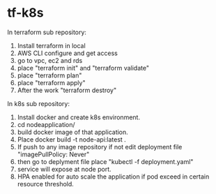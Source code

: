 # tf-k8s 

In terraform sub repository:
1. Install terraform in local
2. AWS CLI configure and get access
3. go to vpc, ec2 and rds 
4. place "terraform init" and "terraform validate"
5. place "terraform plan"
6. place "terraform apply"
7. After the work "terraform destroy"



In k8s sub repository:
1. Install docker and create k8s environment.
2. cd nodeapplication/
3. build docker image of that application.
4. Place docker build -t node-api:latest .
5. If push to any image repository if not edit deployment file "imagePullPolicy: Never" 
6. then go to deplyment file place "kubectl -f deployment.yaml"
7. service will expose at node port.
8. HPA enabled for auto scale the application if pod exceed in certain resource threshold.